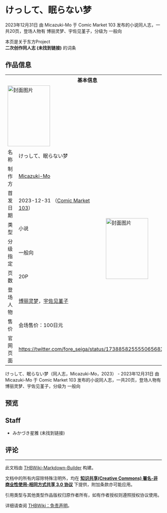 # けっして、眠らない梦

<!-- source html: G:\repos\THBWiki-Markdown-Builder\THBWikiMarkdown\Temp\main\6\68\ns0%3A%E3%81%91%E3%81%A3%E3%81%97%E3%81%A6%E3%80%81%E7%9C%A0%E3%82%89%E3%81%AA%E3%81%84%E6%A2%A6.html -->

2023年12月31日 由 Micazuki-Mo 于 Comic Market 103 发布的小说同人志，一共20页，登场人物有 博丽灵梦、宇佐见堇子，分级为 一般向

本页是关于东方Project  
 **二次创作同人志 (未找到链接)** 的词条
## 作品信息

<table><tbody><tr><th colspan="3">基本信息</th></tr><tr><td class="cover-artwork-mobile" colspan="2"><a href="./文件-けっして、眠らない梦封面.png.md" class="image" title="封面图片"><img alt="封面图片" src="https://upload.thwiki.cc/thumb/b/b8/%E3%81%91%E3%81%A3%E3%81%97%E3%81%A6%E3%80%81%E7%9C%A0%E3%82%89%E3%81%AA%E3%81%84%E6%A2%A6%E5%B0%81%E9%9D%A2.png/136px-%E3%81%91%E3%81%A3%E3%81%97%E3%81%A6%E3%80%81%E7%9C%A0%E3%82%89%E3%81%AA%E3%81%84%E6%A2%A6%E5%B0%81%E9%9D%A2.png" decoding="async" loading="lazy" width="136" height="196" srcset="https://upload.thwiki.cc/thumb/b/b8/%E3%81%91%E3%81%A3%E3%81%97%E3%81%A6%E3%80%81%E7%9C%A0%E3%82%89%E3%81%AA%E3%81%84%E6%A2%A6%E5%B0%81%E9%9D%A2.png/205px-%E3%81%91%E3%81%A3%E3%81%97%E3%81%A6%E3%80%81%E7%9C%A0%E3%82%89%E3%81%AA%E3%81%84%E6%A2%A6%E5%B0%81%E9%9D%A2.png 1.5x, https://upload.thwiki.cc/thumb/b/b8/%E3%81%91%E3%81%A3%E3%81%97%E3%81%A6%E3%80%81%E7%9C%A0%E3%82%89%E3%81%AA%E3%81%84%E6%A2%A6%E5%B0%81%E9%9D%A2.png/273px-%E3%81%91%E3%81%A3%E3%81%97%E3%81%A6%E3%80%81%E7%9C%A0%E3%82%89%E3%81%AA%E3%81%84%E6%A2%A6%E5%B0%81%E9%9D%A2.png 2x" data-file-width="558" data-file-height="801"></a></td>
</tr><tr><td class="label">名称</td><td colspan="2"> けっして、眠らない梦 </td></tr><tr><td class="label">制作方</td><td><a href="./Micazuki-Mo.md" title="Micazuki-Mo">Micazuki-Mo</a></td><td class="cover-artwork" rowspan="7" style="min-width:196px;"><a href="./文件-けっして、眠らない梦封面.png.md" class="image" title="封面图片"><img alt="封面图片" src="https://upload.thwiki.cc/thumb/b/b8/%E3%81%91%E3%81%A3%E3%81%97%E3%81%A6%E3%80%81%E7%9C%A0%E3%82%89%E3%81%AA%E3%81%84%E6%A2%A6%E5%B0%81%E9%9D%A2.png/136px-%E3%81%91%E3%81%A3%E3%81%97%E3%81%A6%E3%80%81%E7%9C%A0%E3%82%89%E3%81%AA%E3%81%84%E6%A2%A6%E5%B0%81%E9%9D%A2.png" decoding="async" loading="lazy" width="136" height="196" srcset="https://upload.thwiki.cc/thumb/b/b8/%E3%81%91%E3%81%A3%E3%81%97%E3%81%A6%E3%80%81%E7%9C%A0%E3%82%89%E3%81%AA%E3%81%84%E6%A2%A6%E5%B0%81%E9%9D%A2.png/205px-%E3%81%91%E3%81%A3%E3%81%97%E3%81%A6%E3%80%81%E7%9C%A0%E3%82%89%E3%81%AA%E3%81%84%E6%A2%A6%E5%B0%81%E9%9D%A2.png 1.5x, https://upload.thwiki.cc/thumb/b/b8/%E3%81%91%E3%81%A3%E3%81%97%E3%81%A6%E3%80%81%E7%9C%A0%E3%82%89%E3%81%AA%E3%81%84%E6%A2%A6%E5%B0%81%E9%9D%A2.png/273px-%E3%81%91%E3%81%A3%E3%81%97%E3%81%A6%E3%80%81%E7%9C%A0%E3%82%89%E3%81%AA%E3%81%84%E6%A2%A6%E5%B0%81%E9%9D%A2.png 2x" data-file-width="558" data-file-height="801"></a></td>
</tr><tr><td class="label">首发日期</td><td>2023-12-31&#160;（<a href="/展会作品列表?e=Comic+Market%23103">Comic Market 103</a>）</td></tr><tr><td class="label">类型</td><td>小说</td></tr><tr><td class="label">分级指定</td><td>一般向</td></tr><tr><td class="label">页数</td><td>20P</td></tr><tr><td class="label">登场人物</td><td><a href="./博丽灵梦.md" title="博丽灵梦">博丽灵梦</a>，<a href="./宇佐见堇子.md" title="宇佐见堇子">宇佐见堇子</a></td></tr><tr><td class="label">售价</td><td>会场售价：100日元</td></tr>
<tr><td class="label">官网页面</td><td colspan="2"><a rel="nofollow" class="external free" href="https://twitter.com/fore_seiga/status/1738858255550656839">https://twitter.com/fore_seiga/status/1738858255550656839</a></td></tr></tbody></table>

けっして、眠らない梦（同人志，Micazuki-Mo，2023） - 2023年12月31日 由 Micazuki-Mo 于 Comic Market 103 发布的小说同人志，一共20页，登场人物有 博丽灵梦、宇佐见堇子，分级为 一般向
## 预览
## Staff
- みかづき星雅 (未找到链接)

## 评论




---

此文档由 [THBWiki-Markdown-Builder](https://github.com/Delsin-Yu/THBWiki-Markdown-Builder) 构建。

文档中的所有内容除特殊注明外，均在 [**知识共享(Creative Commons) 署名-非商业性使用-相同方式共享 3.0 协议**](https://creativecommons.org/licenses/by-sa/3.0/deed.zh-hans) 下提供，附加条款亦可能应用。

引用类型与其他类型作品版权归原作者所有，如有作者授权则遵照授权协议使用。

详细请查阅 [THBWiki：免责声明](https://thbwiki.cc/THBWiki:%E5%85%8D%E8%B4%A3%E5%A3%B0%E6%98%8E)。

